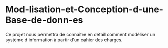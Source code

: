 # Mod-lisation-et-Conception-d-une-Base-de-donn-es
Ce projet nous permettra de connaître en détail comment modéliser un système d'information à partir d'un cahier des charges.
